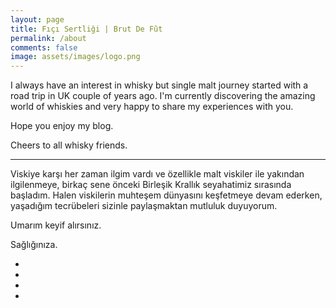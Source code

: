```yaml
---
layout: page
title: Fıçı Sertliği | Brut De Fût
permalink: /about
comments: false
image: assets/images/logo.png
---
```


I always have an interest in whisky but single malt journey started with a road trip in UK couple of years ago. I'm currently discovering the amazing world of whiskies and very happy to share my experiences with you.

Hope you enjoy my blog.

Cheers to all whisky friends. 

--------------------------------------------------------------

Viskiye karşı her zaman ilgim vardı ve özellikle malt viskiler ile yakından ilgilenmeye, birkaç sene önceki Birleşik Krallık seyahatimiz sırasında başladım. Halen viskilerin muhteşem dünyasını keşfetmeye devam ederken, yaşadığım tecrübeleri sizinle paylaşmaktan mutluluk duyuyorum.

Umarım keyif alırsınız.

Sağlığınıza. 

<div class="share">
    <ul>
        <li class="ml-1 mr-1">
            <a target="_blank" href="https://www.instagram.com/brutdefut">
                <i class="fab fa-instagram"></i>
            </a>
        </li>
        <li class="ml-1 mr-1">
            <a target="_blank" href="https://www.twitter.com/ficisertligi">
                <i class="fab fa-twitter"></i>
            </a>
        </li>
        <li class="ml-1 mr-1">
            <a target="_blank" href="https://www.facebook.com/brut.defut.3">
                <i class="fab fa-facebook-f"></i>
            </a>
        </li>
        <li class="ml-1 mr-1">
            <a target="_blank" href="https://www.pinterest.com/ficisertligi">
                <i class="fab fa-pinterest-p"></i>
            </a>
        </li>
    </ul>
</div>
